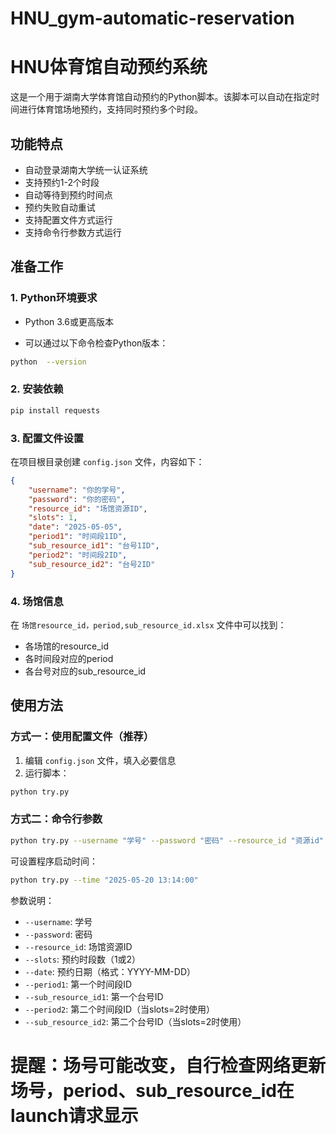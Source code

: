 # HNU_gym-automatic-reservation

# HNU体育馆自动预约系统

这是一个用于湖南大学体育馆自动预约的Python脚本。该脚本可以自动在指定时间进行体育馆场地预约，支持同时预约多个时段。

## 功能特点

- 自动登录湖南大学统一认证系统
- 支持预约1-2个时段
- 自动等待到预约时间点
- 预约失败自动重试
- 支持配置文件方式运行
- 支持命令行参数方式运行

## 准备工作
### 1. Python环境要求

- Python 3.6或更高版本

- 可以通过以下命令检查Python版本：

```bash
python  --version
```
### 2. 安装依赖

```bash
pip install requests
```

### 3. 配置文件设置

在项目根目录创建 `config.json` 文件，内容如下：

```json
{
    "username": "你的学号",
    "password": "你的密码",
    "resource_id": "场馆资源ID",
    "slots": 1,
    "date": "2025-05-05",
    "period1": "时间段1ID",
    "sub_resource_id1": "台号1ID",
    "period2": "时间段2ID",
    "sub_resource_id2": "台号2ID"
}
```

### 4. 场馆信息

在 `场馆resource_id，period,sub_resource_id.xlsx` 文件中可以找到：
- 各场馆的resource_id
- 各时间段对应的period
- 各台号对应的sub_resource_id

## 使用方法

### 方式一：使用配置文件（推荐）

1. 编辑 `config.json` 文件，填入必要信息
2. 运行脚本：
```bash
python try.py
```

### 方式二：命令行参数

```bash
python try.py --username "学号" --password "密码" --resource_id "资源id" --period1 "时间段1" --sub_resource_id1 "台号1" --slots 1 --date "2024-05-20"
```
可设置程序启动时间：
```bash
python try.py --time "2025-05-20 13:14:00"
```

参数说明：
- `--username`: 学号
- `--password`: 密码
- `--resource_id`: 场馆资源ID
- `--slots`: 预约时段数（1或2）
- `--date`: 预约日期（格式：YYYY-MM-DD）
- `--period1`: 第一个时间段ID
- `--sub_resource_id1`: 第一个台号ID
- `--period2`: 第二个时间段ID（当slots=2时使用）
- `--sub_resource_id2`: 第二个台号ID（当slots=2时使用）

# 提醒：场号可能改变，自行检查网络更新场号，period、sub_resource_id在launch请求显示
